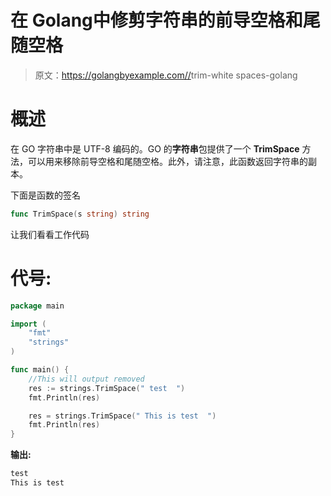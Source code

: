 # 在 Golang中修剪字符串的前导空格和尾随空格

> 原文：<https://golangbyexample.com//>trim-white spaces-golang

# **概述**

在 GO 字符串中是 UTF-8 编码的。GO 的**字符串**包提供了一个 **TrimSpace** 方法，可以用来移除前导空格和尾随空格。此外，请注意，此函数返回字符串的副本。

下面是函数的签名

```go
func TrimSpace(s string) string
```

让我们看看工作代码

# **代号:**

```go
package main

import (
    "fmt"
    "strings"
)

func main() {
    //This will output removed
    res := strings.TrimSpace(" test  ")
    fmt.Println(res)

    res = strings.TrimSpace(" This is test  ")
    fmt.Println(res)
}
```

**输出:**

```go
test
This is test
```